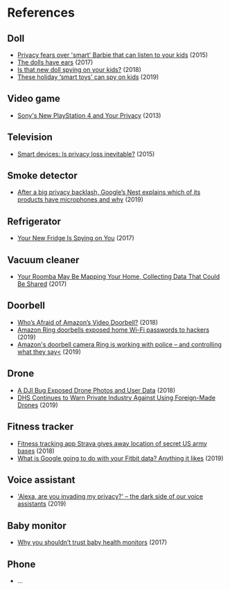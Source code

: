 # References

## Doll
* [Privacy fears over 'smart' Barbie that can listen to your kids](https://www.theguardian.com/technology/2015/mar/13/smart-barbie-that-can-listen-to-your-kids-privacy-fears-mattel) (2015)
* [The dolls have ears](https://blog.mozilla.org/internetcitizen/2017/08/21/iot-surveillance/) (2017)
* [Is that new doll spying on your kids?](https://phys.org/news/2018-10-doll-spying-kids.html) (2018)
* [These holiday ‘smart toys’ can spy on kids](https://www.komando.com/technology/smart-toys-spy-on-kids/695946/) (2019)

## Video game
* [Sony's New PlayStation 4 and Your Privacy](https://www.forbes.com/sites/larrymagid/2013/02/25/sonys-new-playstation-4-and-your-privacy/#6b08deb81b0d) (2013)   

## Television
* [Smart devices: Is privacy loss inevitable?](https://www.bbc.com/news/technology-31360870) (2015)
    
## Smoke detector
* [After a big privacy backlash, Google’s Nest explains which of its products have microphones and why](https://www.businessinsider.nl/google-nest-products-with-microphones-2019-2/) (2019)

## Refrigerator    
* [Your New Fridge Is Spying on You](https://tcf.org/content/commentary/new-fridge-spying/) (2017)

## Vacuum cleaner
* [Your Roomba May Be Mapping Your Home, Collecting Data That Could Be Shared](https://www.nytimes.com/2017/07/25/technology/roomba-irobot-data-privacy.html) (2017)
    
## Doorbell
* [Who’s Afraid of Amazon’s Video Doorbell?](https://www.citylab.com/equity/2018/12/amazon-facial-recognition-ring-smart-doorbell-camera-privacy/578485/) (2018)
* [Amazon Ring doorbells exposed home Wi-Fi passwords to hackers](https://techcrunch.com/2019/11/07/amazon-ring-doorbells-wifi-hackers/) (2019)
* [Amazon's doorbell camera Ring is working with police – and controlling what they say<](https://www.theguardian.com/technology/2019/aug/29/ring-amazon-police-partnership-social-media-neighbor) (2019)
    
## Drone
* [A DJI Bug Exposed Drone Photos and User Data](https://www.wired.com/story/dji-drones-bugs-exposed-users-data/) (2018)
* [DHS Continues to Warn Private Industry Against Using Foreign-Made Drones](https://www.aviationtoday.com/2019/12/09/dhs-continues-warn-private-industry-using-foreign-made-drones/) (2019)

## Fitness tracker
* [Fitness tracking app Strava gives away location of secret US army bases](https://www.theguardian.com/world/2018/jan/28/fitness-tracking-app-gives-away-location-of-secret-us-army-bases) (2018)
* [What is Google going to do with your Fitbit data? Anything it likes](https://www.wired.co.uk/article/google-buying-fitbit-health-data-privacy) (2019)

## Voice assistant
* ['Alexa, are you invading my privacy?' – the dark side of our voice assistants](https://www.theguardian.com/technology/2019/oct/09/alexa-are-you-invading-my-privacy-the-dark-side-of-our-voice-assistants) (2019)

## Baby monitor
* [Why you shouldn’t trust baby health monitors](https://nakedsecurity.sophos.com/2017/02/01/why-you-shouldnt-trust-baby-health-monitors/) (2017)

## Phone
* ...
